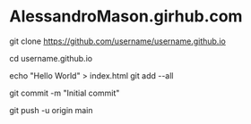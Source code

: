 # AlessandroMason.girhub.com
git clone https://github.com/username/username.github.io

cd username.github.io

echo "Hello World" > index.html
git add --all

git commit -m "Initial commit"

git push -u origin main
